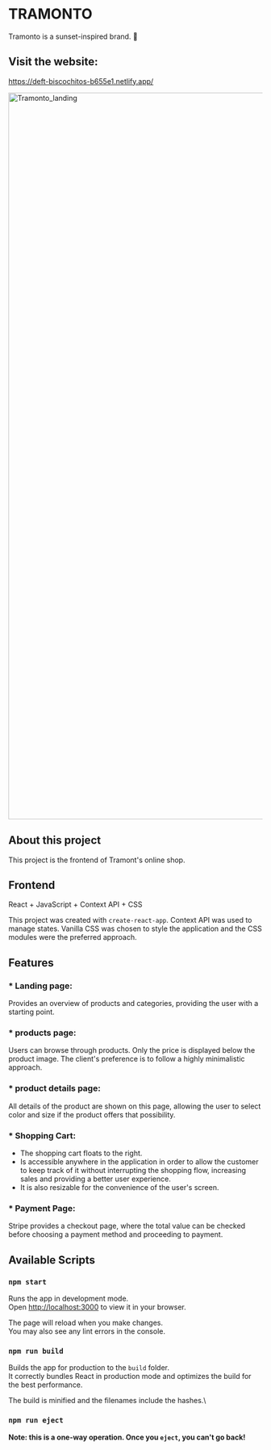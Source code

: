 # TRAMONTO
Tramonto is a sunset-inspired brand. 🌆

## Visit the website:
https://deft-biscochitos-b655e1.netlify.app/

<img width="1440" alt="Tramonto_landing" src="https://github.com/lvbn/Tramonto/assets/65773848/d2701fb3-b430-4006-b48e-29876c8f919f">

## About this project

This project is the frontend of Tramont's online shop. 

## Frontend

React + JavaScript + Context API + CSS

This project was created with `create-react-app`. Context API was used to manage states. Vanilla CSS was chosen to style the application and the CSS modules were the preferred approach.

## Features

### * Landing page:
Provides an overview of products and categories, providing the user with a starting point.
### * products page: 
Users can browse through products. Only the price is displayed below the product image. The client's preference is to follow a highly minimalistic approach. 
### * product details page: 
All details of the product are shown on this page, allowing the user to select color and size if the product offers that possibility.
### * Shopping Cart:
- The shopping cart floats to the right. 
- Is accessible anywhere in the application in order to allow the customer to keep track of it without interrupting the shopping flow, increasing sales and providing a better user experience. 
- It is also resizable for the convenience of the user's screen.
### * Payment Page: 
Stripe provides a checkout page, where the total value can be checked before choosing a payment method and proceeding to payment.

## Available Scripts

### `npm start`

Runs the app in development mode.\
Open [http://localhost:3000](http://localhost:3000) to view it in your browser.

The page will reload when you make changes.\
You may also see any lint errors in the console.

### `npm run build`

Builds the app for production to the `build` folder.\
It correctly bundles React in production mode and optimizes the build for the best performance.

The build is minified and the filenames include the hashes.\

### `npm run eject`

**Note: this is a one-way operation. Once you `eject`, you can't go back!**

